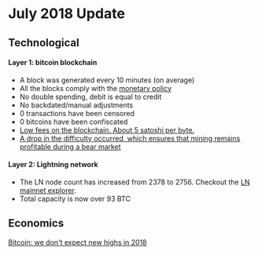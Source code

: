 # July 2018 Update

## Technological

#### Layer 1: bitcoin blockchain

* A block was generated every 10 minutes (on average)
* All the blocks comply with the [monetary policy](https://en.bitcoin.it/w/images/en/4/42/Controlled_supply-supply_over_block_height.png)
* No double spending, debit is equal to credit
* No backdated/manual adjustments
* 0 transactions have been censored
* 0 bitcoins have been confiscated
* [Low fees on the blockchain. About 5 satoshi per byte.](https://jochen-hoenicke.de/queue/#0,all)
* [A drop in the difficulty occurred, which ensures that mining remains profitable during a bear market](https://bitcoinwisdom.com/bitcoin/difficulty)

#### Layer 2: Lightning network

* The LN node count has increased from 2378 to 2756. Checkout the [LN mainnet explorer](https://lnmainnet.gaben.win/).
* Total capacity is now over 93 BTC

## Economics

[Bitcoin: we don't expect new highs in 2018](https://medium.com/@tuurdemeester/bitcoin-we-dont-expect-new-highs-in-2018-97e6a7a385f7)
